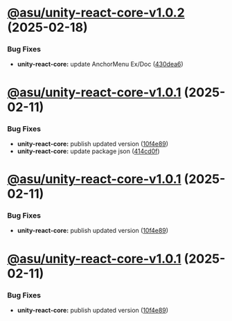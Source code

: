 # [@asu/unity-react-core-v1.0.2](https://github.com/ASU/asu-unity-stack/compare/@asu/unity-react-core-v1.0.1...@asu/unity-react-core-v1.0.2) (2025-02-18)


### Bug Fixes

* **unity-react-core:** update AnchorMenu Ex/Doc ([430dea6](https://github.com/ASU/asu-unity-stack/commit/430dea6d5929d0651b55d8cfbdec8beb33bb8b9a))

# [@asu/unity-react-core-v1.0.1](https://github.com/ASU/asu-unity-stack/compare/@asu/unity-react-core-v1.0.0...@asu/unity-react-core-v1.0.1) (2025-02-11)


### Bug Fixes

* **unity-react-core:** publish updated version ([10f4e89](https://github.com/ASU/asu-unity-stack/commit/10f4e898663a2746f750fffedd478e77ce21b36e))
* **unity-react-core:** update package json ([414cd0f](https://github.com/ASU/asu-unity-stack/commit/414cd0f6bf60a07275b80088e3475c96fb1bcc7c))

# [@asu/unity-react-core-v1.0.1](https://github.com/ASU/asu-unity-stack/compare/@asu/unity-react-core-v1.0.0...@asu/unity-react-core-v1.0.1) (2025-02-11)


### Bug Fixes

* **unity-react-core:** publish updated version ([10f4e89](https://github.com/ASU/asu-unity-stack/commit/10f4e898663a2746f750fffedd478e77ce21b36e))

# [@asu/unity-react-core-v1.0.1](https://github.com/ASU/asu-unity-stack/compare/@asu/unity-react-core-v1.0.0...@asu/unity-react-core-v1.0.1) (2025-02-11)


### Bug Fixes

* **unity-react-core:** publish updated version ([10f4e89](https://github.com/ASU/asu-unity-stack/commit/10f4e898663a2746f750fffedd478e77ce21b36e))
